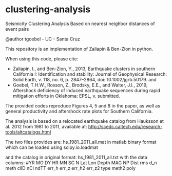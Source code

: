 # clustering-analysis
Seismicity Clustering Analysis Based on nearest neighbor distances of event pairs

@author tgoebel - UC - Santa Cruz

This repository is an implementation of Zaliapin & Ben-Zion in python.

When using this code, please cite:
- Zaliapin, I., and Ben-Zion, Y., 2013, Earthquake clusters in southern California I: Identification and stability: Journal of Geophysical Research: Solid Earth, v. 118, no. 6, p. 2847–2864, doi: 10.1002/jgrb.50179.
and
- Goebel, T.H.W., Rosson, Z., Brodsky, E.E., and Walter, J.I., 2019, Aftershock deficiency of induced earthquake sequences during rapid mitigation efforts in Oklahoma: EPSL, v. submitted.

The provided codes reproduce Figures 4, 5 and 8 in the paper, as well as general
productivity and aftershock rate plots for Southern California.

The analysis is based on a relocated earthquake catalog from Hauksson et al. 2012 from 1981 to 2011,
available at: http://scedc.caltech.edu/research-tools/altcatalogs.html

The two files provides are: hs_1981_2011_all.mat
in matlab binary format which can be loaded using scipy.io.loadmat

and the catalog in original format:
hs_1981_2011_all.txt 
with the data columns:
#YR   MO DY HR MN SC          N     Lat         Lon      Depth   MAG  NP Dist  rms   d_n meth clID  nCl     ndTT  err_h   err_z   err_h2  err_z2 type  meth2  poly                  


